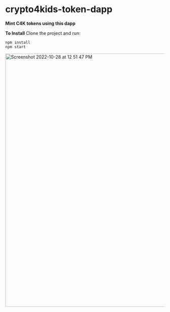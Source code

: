 # crypto4kids-token-dapp

**Mint C4K tokens using this dapp**

**To Install**
Clone the project and run:

```
npm install
npm start
```

<img width="800" alt="Screenshot 2022-10-28 at 12 51 47 PM" src="https://user-images.githubusercontent.com/96183717/198505430-45f7246f-478d-4905-9ed4-29200c2235d2.png"> 





